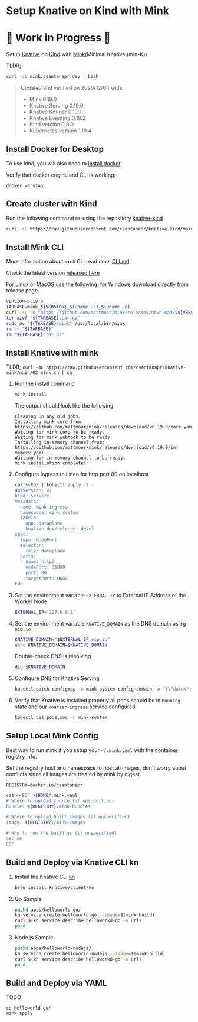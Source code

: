# Setup Knative on Kind with Mink

# 🚧 Work in Progress 🚧

Setup [Knative](https://knative.dev) on [Kind](https://kind.sigs.k8s.io/) with [Mink](https://github.com/mattmoor/mink)(Minimal Knative (min-K))

TLDR;
```bash
curl -sL mink.csantanapr.dev | bash
```

>Updated and verified on 2020/12/04 with:
>- Mink 0.19.0
>- Knative Serving 0.19.0
>- Knative Kourier 0.19.1
>- Knative Eventing 0.19.2
>- Kind version 0.9.0
>- Kubernetes version 1.19.4


## Install Docker for Desktop
To use kind, you will also need to [install docker](https://docs.docker.com/install/).

Verify that docker engine and CLI is working:
```
docker version
```


## Create cluster with Kind

Run the following command re-using the repository [knative-kind](https://github.com/csantanapr/knative-kind)
```bash
curl -sL https://raw.githubusercontent.com/csantanapr/knative-kind/main/01-kind.sh | bash
```

## Install Mink CLI

More information about `mink` CLI read docs [CLI.md](https://github.com/mattmoor/mink/blob/master/CLI.md)

Check the latest version [released here](https://github.com/mattmoor/mink/releases)

For Linux or MacOS use the following, for Windows download directly from release page.
```bash
VERSION=0.19.0
TARBASE=mink_${VERSION}_$(uname -s)_$(uname -m)
curl -sL -O "https://github.com/mattmoor/mink/releases/download/v${VERSION}/${TARBASE}.tar.gz"
tar xzvf "${TARBASE}.tar.gz"
sudo mv "${TARBASE}/mink" /usr/local/bin/mink
rm -r "${TARBASE}"
rm "${TARBASE}.tar.gz"
```

## Install Knative with mink

TLDR; `curl -sL https://raw.githubusercontent.com/csantanapr/knative-mink/main/02-mink.sh | sh`

1. Run the install command
    ```bash
    mink install
    ```
    The output should look like the following
    ```
    Cleaning up any old jobs.
    Installing mink core from: https://github.com/mattmoor/mink/releases/download/v0.19.0/core.yaml
    Waiting for mink core to be ready.
    Waiting for mink webhook to be ready.
    Installing in-memory channel from: https://github.com/mattmoor/mink/releases/download/v0.19.0/in-memory.yaml
    Waiting for in-memory channel to be ready.
    mink installation complete!
    ```
1. Configure Ingress to listen for http port 80 on localhost
    ```bash
    cat <<EOF | kubectl apply -f -
    apiVersion: v1
    kind: Service
    metadata:
      name: mink-ingress
      namespace: mink-system
      labels:
        app: dataplane
        knative.dev/release: devel
    spec:
      type: NodePort
      selector:
        role: dataplane
      ports:
      - name: http2
        nodePort: 31080
        port: 80
        targetPort: 8080
    EOF
    ```
1. Set the environment variable `EXTERNAL_IP` to External IP Address of the Worker Node
    ```bash
    EXTERNAL_IP="127.0.0.1"
    ```
1. Set the environment variable `KNATIVE_DOMAIN` as the DNS domain using `nip.io`
    ```bash
    KNATIVE_DOMAIN="$EXTERNAL_IP.nip.io"
    echo KNATIVE_DOMAIN=$KNATIVE_DOMAIN
    ```
    Double-check DNS is resolving
    ```bash
    dig $KNATIVE_DOMAIN
    ```
1. Configure DNS for Knative Serving
    ```bash
    kubectl patch configmap -n mink-system config-domain -p "{\"data\": {\"$KNATIVE_DOMAIN\": \"\"}}"
    ```
1. Verify that Knative is Installed properly all pods should be in `Running` state and our `kourier-ingress` service configured.
    ```bash
    kubectl get pods,svc -n mink-system
    ```

## Setup Local Mink Config

Best way to run mink if you setup your `~/.mink.yaml` with the container registry info.

Set the registry host and namespace to host all images, don't worry about conflicts since
all images are treated by mink by digest.
```
REGISTRY=docker.io/csantanapr
```

```bash
cat <<EOF >$HOME/.mink.yaml
# Where to upload source (if unspecified)
bundle: ${REGISTRY}/mink-bundles

# Where to upload built images (if unspecified)
image: ${REGISTRY}/mink-images

# Who to run the build as (if unspecified)
as: me
EOF

```


## Build and Deploy via Knative CLI kn

1. Install the Knative CLI [kn](https://knative.dev/docs/install/install-kn/)
    ```bash
    brew install knative/client/kn
    ```

1. Go Sample
    ```bash
    pushd apps/helloworld-go/
    kn service create helloworld-go --image=$(mink build)
    curl $(kn service describe helloworkd-go -o url)
    popd
    ```

2. Node.js Sample
    ```bash
    pushd apps/helloworld-nodejs/
    kn service create helloworld-nodejs --image=$(mink build)
    curl $(kn service describe helloworkd-go -o url)
    popd
    ```

## Build and Deploy via YAML

TODO
```
cd helloworld-go/
mink apply
```